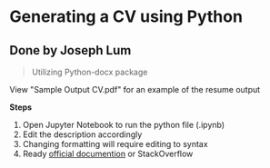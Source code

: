 # Generating a CV using Python

## Done by Joseph Lum
> Utilizing Python-docx package

View "Sample Output CV.pdf" for an example of the resume output

**Steps**
1. Open Jupyter Notebook to run the python file (.ipynb)
2. Edit the description accordingly
3. Changing formatting will require editing to syntax
4. Ready [official documention](https://python-docx.readthedocs.io/en/latest/user/styles-using.html#) or StackOverflow
